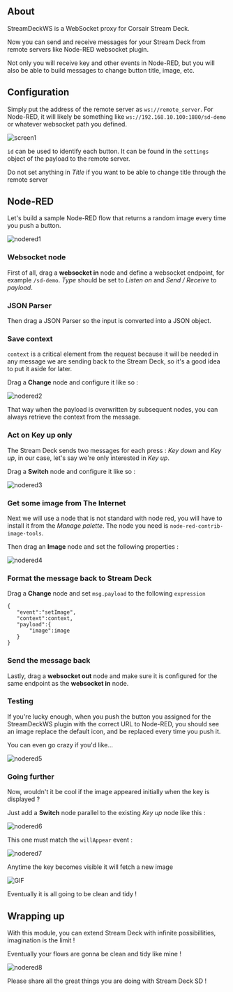 ## About

StreamDeckWS is a WebSocket proxy for Corsair Stream Deck.

Now you can send and receive messages for your Stream Deck from remote servers
like Node-RED websocket plugin.

Not only you will receive key and other events in Node-RED, but you will also
be able to build messages to change button title, image, etc.

## Configuration

Simply put the address of the remote server as `ws://remote_server`. For Node-RED, it will likely be something like `ws://192.168.10.100:1880/sd-demo` or whatever websocket path you defined.

![screen1](doc/images/screen1.png)

`id` can be used to identify each button. It can be found in the `settings` object of the payload to the remote server.

Do not set anything in *Title* if you want to be able to change title through the remote server

## Node-RED

Let's build a sample Node-RED flow that returns a random image
every time you push a button.

![nodered1](doc/images/nodered1.png)

### Websocket node

First of all, drag a **websocket in** node and define a websocket endpoint, for example `/sd-demo`. *Type* should be set to *Listen on* and *Send / Receive* to *payload*.

### JSON Parser

Then drag a JSON Parser so the input is converted into a JSON object.

### Save context

`context` is a critical element from the request because it will be needed in
any message we are sending back to the Stream Deck, so it's a good idea to put
it aside for later.

Drag a **Change** node and configure it like so :

![nodered2](doc/images/nodered2.png)

That way when the payload is overwritten by subsequent nodes, you can always retrieve the context from the message.

### Act on Key up only

The Stream Deck sends two messages for each press : *Key down* and *Key up*, in our case, let's say we're only interested in *Key up*.

Drag a **Switch** node and configure it like so :

![nodered3](doc/images/nodered3.png)

### Get some image from The Internet

Next we will use a node that is not standard with node red, you will have to install it from the *Manage palette*. The node you need is `node-red-contrib-image-tools`.

Then drag an **Image** node and set the following properties :

![nodered4](doc/images/nodered4.png)

### Format the message back to Stream Deck

Drag a **Change** node and set `msg.payload` to the following `expression`

```
{
   "event":"setImage",
   "context":context,
   "payload":{
       "image":image
   }
}
```

### Send the message back

Lastly, drag a **websocket out** node and make sure it is configured for the same endpoint as the **websocket in** node.

### Testing

If you're lucky enough, when you push the button you assigned for the StreamDeckWS plugin with the correct URL to Node-RED, you should see an image replace the default icon, and be replaced every time you push it.

You can even go crazy if you'd like...

![nodered5](doc/images/nodered5.png)

### Going further

Now, wouldn't it be cool if the image appeared initially when the key is displayed ?

Just add a **Switch** node parallel to the existing *Key up* node like this :

![nodered6](doc/images/nodered6.png)

This one must match the `willAppear` event :

![nodered7](doc/images/nodered7.png)

Anytime the key becomes visible it will fetch a new image

![GIF](doc/images/demo.gif)

Eventually it is all going to be clean and tidy !

## Wrapping up

With this module, you can extend Stream Deck with infinite possibillities, imagination is the limit ! 

Eventually your flows are gonna be clean and tidy like mine !

![nodered8](doc/images/nodered8.png)

Please share all the great things you are doing with Stream Deck SD !